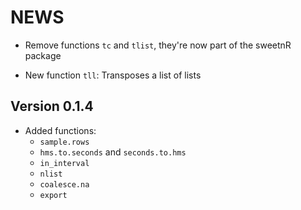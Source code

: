 # NEWS

- Remove functions `tc` and `tlist`, they're now part of the sweetnR package

- New function `tll`: Transposes a list of lists

## Version 0.1.4

- Added functions:
    - `sample.rows`
    - `hms.to.seconds` and `seconds.to.hms`
    - `in_interval`
    - `nlist`
    - `coalesce.na`
    - `export`
